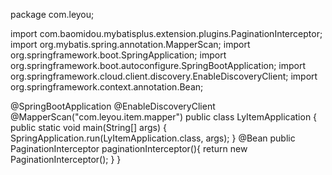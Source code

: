 package com.leyou;

import com.baomidou.mybatisplus.extension.plugins.PaginationInterceptor;
import org.mybatis.spring.annotation.MapperScan;
import org.springframework.boot.SpringApplication;
import org.springframework.boot.autoconfigure.SpringBootApplication;
import org.springframework.cloud.client.discovery.EnableDiscoveryClient;
import org.springframework.context.annotation.Bean;

@SpringBootApplication
@EnableDiscoveryClient
@MapperScan("com.leyou.item.mapper")
public class LyItemApplication {
    public static void main(String[] args) {
        SpringApplication.run(LyItemApplication.class, args);
    }
    @Bean
    public PaginationInterceptor paginationInterceptor(){
        return  new PaginationInterceptor();
    }
}
